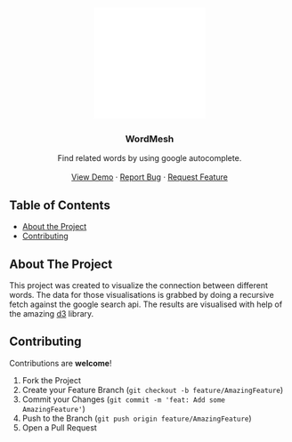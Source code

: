 <!-- PROJECT LOGO -->
<br />
<p align="center">

  <img src="./public/assets/circles.svg">

  <h3 align="center">WordMesh</h3>

  <p align="center">
    Find related words by using google autocomplete.
    <br />
    <br />
    <a href="https://mesh.jim-fx.com/">View Demo</a>
    ·
    <a href="https://github.com/jim-fx/word-mesh/issues">Report Bug</a>
    ·
    <a href="https://github.com/jim-fx/word-mesh/issues">Request Feature</a>
  </p>
</p>

## Table of Contents

- [About the Project](#about-the-project)
- [Contributing](#contributing)

## About The Project

This project was created to visualize the connection between different words. The data for those visualisations is grabbed by doing a recursive fetch against the google search api. The results are visualised with help of the amazing [d3](https://d3js.org/) library.

## Contributing

Contributions are **welcome**!

1. Fork the Project
2. Create your Feature Branch (`git checkout -b feature/AmazingFeature`)
3. Commit your Changes (`git commit -m 'feat: Add some AmazingFeature'`)
4. Push to the Branch (`git push origin feature/AmazingFeature`)
5. Open a Pull Request
